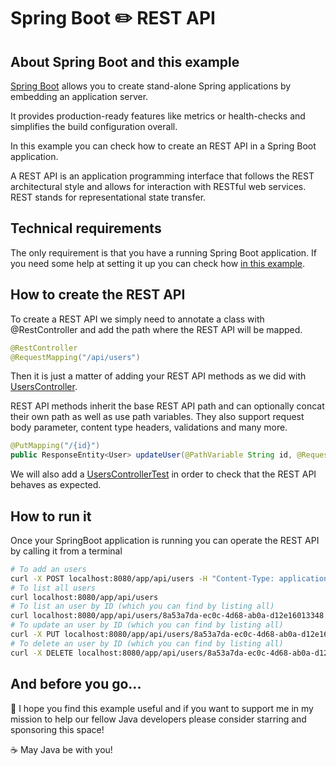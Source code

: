 # Spring Boot :pencil2: REST API

## About Spring Boot and this example

[Spring Boot](https://spring.io/projects/spring-boot) allows you to create stand-alone Spring applications by embedding an application server.

It provides production-ready features like metrics or health-checks and simplifies the build configuration overall.

In this example you can check how to create an REST API in a Spring Boot application.

A REST API is an application programming interface that follows the REST architectural style and allows for interaction with RESTful web services. REST stands for representational state transfer.

## Technical requirements

The only requirement is that you have a running Spring Boot application. If you need some help at setting it up you can check how  [in this example](https://github.com/codewithhades/spring-boot-basic-setup).

## How to create the REST API

To create a REST API we simply need to annotate a class with @RestController and add the path where the REST API will be mapped.

````java
@RestController
@RequestMapping("/api/users")
````
Then it is just a matter of adding your REST API methods as we did with [UsersController](src/main/java/com/codewithhades/springboot/restapi/users/UsersController.java).

REST API methods inherit the base REST API path and can optionally concat their own path as well as use path variables. They also support request body parameter, content type headers, validations and many more.

````java
@PutMapping("/{id}")
public ResponseEntity<User> updateUser(@PathVariable String id, @RequestBody UserRequest userRequest){...}
````

We will also add a [UsersControllerTest](src/test/java/com/codewithhades/springboot/restapi/users/UsersControllerTest.java) in order to check that the REST API behaves as expected.


## How to run it

Once your SpringBoot application is running you can operate the REST API by calling it from a terminal

````bash
# To add an users
curl -X POST localhost:8080/app/api/users -H "Content-Type: application/json" -d '{"name": "Anakin","surname":"Skywalker"}'
# To list all users
curl localhost:8080/app/api/users
# To list an user by ID (which you can find by listing all)
curl localhost:8080/app/api/users/8a53a7da-ec0c-4d68-ab0a-d12e16013348
# To update an user by ID (which you can find by listing all)
curl -X PUT localhost:8080/app/api/users/8a53a7da-ec0c-4d68-ab0a-d12e16013348 -H "Content-Type: application/json" -d '{"name": "Darth","surname":"Vader"}'
# To delete an user by ID (which you can find by listing all)
curl -X DELETE localhost:8080/app/api/users/8a53a7da-ec0c-4d68-ab0a-d12e16013348
````
## And before you go...

:pray: I hope you find this example useful and if you want to support me in my mission to help our fellow Java developers please consider starring and sponsoring this space!

:coffee: May Java be with you!